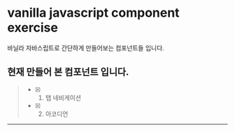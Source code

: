 # vanilla javascript component exercise

바닐라 자바스립트로 간단하게 만들어보는 컴포넌트들 입니다.

## 현재 만들어 본 컴포넌트 입니다.

> - [x] 1. 탭 네비게이션
> - [x] 2. 아코디언

---
